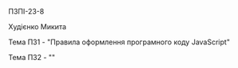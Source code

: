 ПЗПІ-23-8

Худієнко Микита

Тема ПЗ1 - "Правила оформлення програмного коду JavaScript"

Тема ПЗ2 - ""
